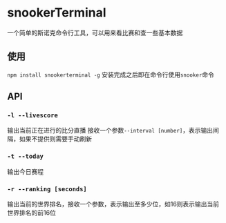 # snookerTerminal
一个简单的斯诺克命令行工具，可以用来看比赛和查一些基本数据

## 使用
`npm install snookerterminal -g`
安装完成之后即在命令行使用`snooker`命令

## API
### `-l --livescore`
输出当前正在进行的比分直播
接收一个参数`--interval [number]`，表示输出间隔，如果不提供则需要手动刷新
### `-t --today`
输出今日赛程
### `-r --ranking [seconds]`
输出当前的世界排名，接收一个参数，表示输出至多少位，如16则表示输出当前世界排名的前16位
